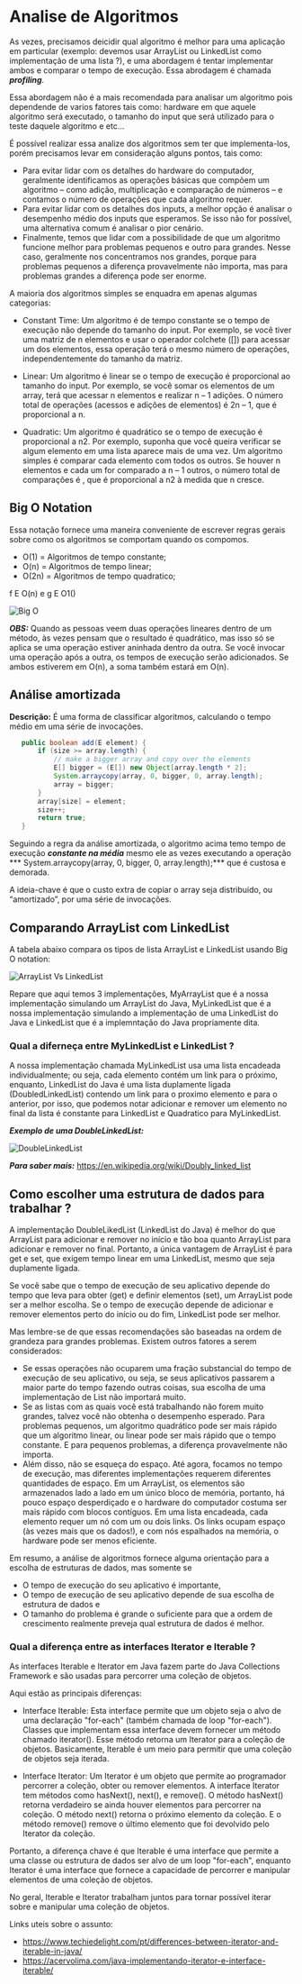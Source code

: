 # Analise de Algoritmos

As vezes, precisamos deicidir qual algoritmo é melhor para uma aplicação em particular (exemplo: devemos usar ArrayList ou LinkedList como implementação de uma lista ?), e uma abordagem é tentar implementar ambos e comparar o tempo de execução. Essa abrodagem é chamada ***profiling***.

Essa abordagem não é a mais recomendada para analisar um algoritmo pois dependende de varios fatores tais como: hardware em que aquele algoritmo será executado, o tamanho do input que será utilizado para o teste daquele algoritmo e etc...

É possível realizar essa analize dos algoritmos sem ter que implementa-los, porém precisamos levar em consideração alguns pontos, tais como:

- Para evitar lidar com os detalhes do hardware do computador, geralmente identificamos as operações básicas que compõem um algoritmo – como adição, multiplicação e comparação de números – e contamos o número de operações que cada algoritmo requer.
- Para evitar lidar com os detalhes dos inputs, a melhor opção é analisar o desempenho médio dos inputs que esperamos. Se isso não for possível, uma alternativa comum é analisar o pior cenário.
- Finalmente, temos que lidar com a possibilidade de que um algoritmo funcione melhor para problemas pequenos e outro para grandes. Nesse caso, geralmente nos concentramos nos grandes, porque para problemas pequenos a diferença provavelmente não importa, mas para problemas grandes a diferença pode ser enorme.

A maioria dos algoritmos simples se enquadra em apenas algumas categorias:

- Constant Time: Um algoritmo é de tempo constante se o tempo de execução não depende do tamanho do input. Por exemplo, se você tiver uma matriz de n elementos e usar o operador colchete ([]) para acessar um dos elementos, essa operação terá o mesmo número de operações, independentemente do tamanho da matriz.

- Linear: Um algoritmo é linear se o tempo de execução é proporcional ao tamanho do input. Por exemplo, se você somar os elementos de um array, terá que acessar n elementos e realizar n – 1 adições. O número total de operações (acessos e adições de elementos) é 2n – 1, que é proporcional a n.
  
- Quadratic: Um algoritmo é quadrático se o tempo de execução é proporcional a n2. Por exemplo, suponha que você queira verificar se algum elemento em uma lista aparece mais de uma vez. Um algoritmo simples é comparar cada elemento com todos os outros. Se houver n elementos e cada um for comparado a n – 1 outros, o número total de comparações é , que é proporcional a n2 à medida que n cresce.


## Big O Notation

Essa notação fornece uma maneira conveniente de escrever regras gerais sobre como os algoritmos se comportam quando os compomos.

- O(1) = Algoritmos de tempo constante;
- O(n) = Algoritmos de tempo linear;
- O(2n) = Algoritmos de tempo quadratico;

f E O(n) e g E O1()

![Big O](./imgs/composi%C3%A7%C3%A3o-algoritmos.PNG)

***OBS:*** Quando as pessoas veem duas operações lineares dentro de um método, às vezes pensam que o resultado é quadrático, mas isso só se aplica se uma operação estiver aninhada dentro da outra. Se você invocar uma operação após a outra, os tempos de execução serão adicionados. Se ambos estiverem em O(n), a soma também estará em O(n).

## Análise amortizada 

**Descrição:** É uma forma de classificar algoritmos, calculando o tempo médio em uma série de invocações. 

 ```java
    public boolean add(E element) {
        if (size >= array.length) {
            // make a bigger array and copy over the elements
            E[] bigger = (E[]) new Object[array.length * 2];
            System.arraycopy(array, 0, bigger, 0, array.length);
            array = bigger;
        } 
        array[size] = element;
        size++;
        return true;
    }
 ```

Seguindo a regra da análise amortizada, o algoritmo acima temo tempo de execução ***constante na média*** mesmo ele as vezes executando a operação *** System.arraycopy(array, 0, bigger, 0, array.length);*** que é custosa e demorada.

A ideia-chave é que o custo extra de copiar o array seja distribuído, ou “amortizado”, por uma série de invocações.

## Comparando ArrayList com LinkedList 

A tabela abaixo compara os tipos de lista ArrayList e LinkedList usando Big O notation:

![ArrayList Vs LinkedList](./imgs/ArrayListVSLinkedList.PNG)

Repare que aqui temos 3 implementações, MyArrayList que é a nossa implementação simulando um ArrayList do Java, MyLinkedList que é a nossa implementação simulando a implementação de uma LinkedList do Java e LinkedList que é a implemntação do Java propriamente dita.

### Qual a diferneça entre MyLinkedList e LinkedList ?

A nossa implementação chamada MyLinkedList usa uma lista encadeada individualmente; ou seja, cada elemento contém um link para o próximo, enquanto, LinkedList do Java é uma lista duplamente ligada (DoubledLinkedList) contendo um link para o proximo elemento e para o anterior, por isso, que podemos notar adicionar e remover um elemento no final da lista é constante para LinkedList e Quadratico para MyLinkedList.

***Exemplo de uma DoubleLinkedList:***

![DoubleLinkedList](./imgs/doublelinkedlist.PNG)

***Para saber mais:*** https://en.wikipedia.org/wiki/Doubly_linked_list

## Como escolher uma estrutura de dados para trabalhar ?

A implementação DoubleLikedList (LinkedList do Java) é melhor do que ArrayList para adicionar e remover no início e tão boa quanto ArrayList para adicionar e remover no final. Portanto, a única vantagem de ArrayList é para get e set, que exigem tempo linear em uma LinkedList, mesmo que seja duplamente ligada.

Se você sabe que o tempo de execução de seu aplicativo depende do tempo que leva para obter (get) e definir elementos (set), um ArrayList pode ser a melhor escolha. Se o tempo de execução depende de adicionar e remover elementos perto do início ou do fim, LinkedList pode ser melhor.

Mas lembre-se de que essas recomendações são baseadas na ordem de grandeza para grandes problemas. Existem outros fatores a serem considerados:

- Se essas operações não ocuparem uma fração substancial do tempo de execução de seu aplicativo, ou seja, se seus aplicativos passarem a maior parte do tempo fazendo outras coisas, sua escolha de uma implementação de List não importará muito.
- Se as listas com as quais você está trabalhando não forem muito grandes, talvez você não obtenha o desempenho esperado. Para problemas pequenos, um algoritmo quadrático pode ser mais rápido que um algoritmo linear, ou linear pode ser mais rápido que o tempo constante. E para pequenos problemas, a diferença provavelmente não importa.
- Além disso, não se esqueça do espaço. Até agora, focamos no tempo de execução, mas diferentes implementações requerem diferentes quantidades de espaço. Em um ArrayList, os elementos são armazenados lado a lado em um único bloco de memória, portanto, há pouco espaço desperdiçado e o hardware do computador costuma ser mais rápido com blocos contíguos. Em uma lista encadeada, cada elemento requer um nó com um ou dois links. Os links ocupam espaço (às vezes mais que os dados!), e com nós espalhados na memória, o hardware pode ser menos eficiente.

Em resumo, a análise de algoritmos fornece alguma orientação para a escolha de estruturas de dados, mas somente se

- O tempo de execução do seu aplicativo é importante,
- O tempo de execução de seu aplicativo depende de sua escolha de estrutura de dados e
- O tamanho do problema é grande o suficiente para que a ordem de crescimento realmente preveja qual estrutura de dados é melhor.



### Qual a diferença entre as interfaces Iterator e Iterable ?

As interfaces Iterable e Iterator em Java fazem parte do Java Collections Framework e são usadas para percorrer uma coleção de objetos.

Aqui estão as principais diferenças:

- Interface Iterable: Esta interface permite que um objeto seja o alvo de uma declaração "for-each" (também chamada de loop "for-each"). Classes que implementam essa interface devem fornecer um método chamado iterator(). Esse método retorna um Iterator para a coleção de objetos. Basicamente, Iterable é um meio para permitir que uma coleção de objetos seja iterada.

- Interface Iterator: Um Iterator é um objeto que permite ao programador percorrer a coleção, obter ou remover elementos. A interface Iterator tem métodos como hasNext(), next(), e remove(). O método hasNext() retorna verdadeiro se ainda houver elementos para percorrer na coleção. O método next() retorna o próximo elemento da coleção. E o método remove() remove o último elemento que foi devolvido pelo Iterator da coleção.

Portanto, a diferença chave é que Iterable é uma interface que permite a uma classe ou estrutura de dados ser alvo de um loop "for-each", enquanto Iterator é uma interface que fornece a capacidade de percorrer e manipular elementos de uma coleção de objetos.

No geral, Iterable e Iterator trabalham juntos para tornar possível iterar sobre e manipular uma coleção de objetos.

Links uteis sobre o assunto:
- https://www.techiedelight.com/pt/differences-between-iterator-and-iterable-in-java/
- https://acervolima.com/java-implementando-iterator-e-interface-iterable/


